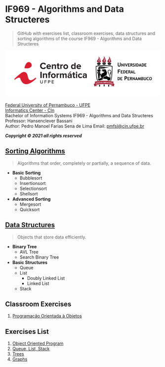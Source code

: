 # IF969 - Algorithms and Data Structeres
>GitHub with exercises list, classroom exercises, data structures and sorting algorithms of the course IF969 - Algorithms and Data Structeres

![](https://github.com/pedrosena138/IF969-Algoritmos-e-Estrutura-de-Dados/blob/master/img/logo.png)

[Federal University of Pernambuco - UFPE](ufpe.br)  
[Informatics Center - CIn](portal.cin.ufpe.br/)  
Bachelor of Information Systems
IF969 - Algorithms and Data Structeres
Professor: Hansenclever Bassani  
Author: Pedro Manoel Farias Sena de Lima
Email: pmfsl@cin.ufpe.br

*__Copyright © 2021 all rights reserved__*


## [Sorting Algorithms](https://github.com/pedrosena138/IF969-Algoritmos-e-Estrutura-de-Dados/tree/master/sorting-algorithms) 
>Algorithms that order, completely or partially, a sequence of data.
- **Basic Sorting**
  - Bubblesort
  - Insertionsort
  - Selectionsort
  - Shellsort
- **Advanced Sorting**
  - Mergesort
  - Quicksort

## [Data Structures](https://github.com/pedrosena138/IF969-Algoritmos-e-Estrutura-de-Dados/tree/master/data-structure)
>Objects that store data efficiently.
- **Binary Tree**
  - AVL Tree
  - Search Binary Tree
- **Basic Structures**
  - Queue
  - List
    - Doubly Linked List
    - Linked List
  - Stack
 
## Classroom Exercises
1. [Programação Orientada à Objetos](https://github.com/pedrosena138/IF969-Algoritmos-e-Estrutura-de-Dados/blob/master/exercises/01)

## Exercises List
1. [Object Oriented Program](https://github.com/pedrosena138/IF969-Algoritmos-e-Estrutura-de-Dados/tree/master/exercises-list/01)
2. [Queue, List, Stack](https://github.com/pedrosena138/IF969-Algoritmos-e-Estrutura-de-Dados/tree/master/exercises-list/02)
3. [Trees](https://github.com/pedrosena138/IF969-Algoritmos-e-Estrutura-de-Dados/tree/master/exercises-list/03)
4. [Graphs](https://github.com/pedrosena138/IF969-Algoritmos-e-Estrutura-de-Dados/tree/master/exercises-list/04)
    



